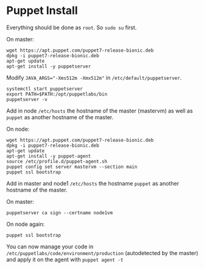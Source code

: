 # Puppet Install

Everything should be done as `root`. So `sudo su` first.

On master:

```
wget https://apt.puppet.com/puppet7-release-bionic.deb
dpkg -i puppet7-release-bionic.deb
apt-get update
apt-get install -y puppetserver
```

Modify `JAVA_ARGS="-Xms512m -Xmx512m"` in `/etc/default/puppetserver`.

```
systemctl start puppetserver
export PATH=$PATH:/opt/puppetlabs/bin
puppetserver -v
```

Add in node `/etc/hosts` the hostname of the master (mastervm) as well
as `puppet` as another hostname of the master.

On node:

```
wget https://apt.puppet.com/puppet7-release-bionic.deb
dpkg -i puppet7-release-bionic.deb
apt-get update
apt-get install -y puppet-agent
source /etc/profile.d/puppet-agent.sh
puppet config set server mastervm --section main
puppet ssl bootstrap
```

Add in master and node1 `/etc/hosts` the hostname `puppet` as another hostname of the master.

On master:

```
puppetserver ca sign --certname node1vm
```

On node again:

```
puppet ssl bootstrap
```

You can now manage your code in `/etc/puppetlabs/code/environment/production`
(autodetected by the master)
and apply it on the agent with `puppet agent -t`
